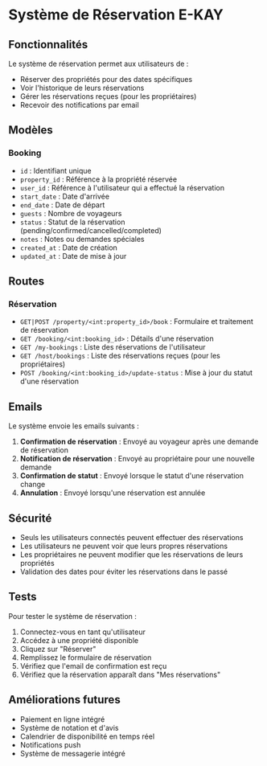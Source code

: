 # Système de Réservation E-KAY

## Fonctionnalités

Le système de réservation permet aux utilisateurs de :
- Réserver des propriétés pour des dates spécifiques
- Voir l'historique de leurs réservations
- Gérer les réservations reçues (pour les propriétaires)
- Recevoir des notifications par email

## Modèles

### Booking
- `id` : Identifiant unique
- `property_id` : Référence à la propriété réservée
- `user_id` : Référence à l'utilisateur qui a effectué la réservation
- `start_date` : Date d'arrivée
- `end_date` : Date de départ
- `guests` : Nombre de voyageurs
- `status` : Statut de la réservation (pending/confirmed/cancelled/completed)
- `notes` : Notes ou demandes spéciales
- `created_at` : Date de création
- `updated_at` : Date de mise à jour

## Routes

### Réservation
- `GET|POST /property/<int:property_id>/book` : Formulaire et traitement de réservation
- `GET /booking/<int:booking_id>` : Détails d'une réservation
- `GET /my-bookings` : Liste des réservations de l'utilisateur
- `GET /host/bookings` : Liste des réservations reçues (pour les propriétaires)
- `POST /booking/<int:booking_id>/update-status` : Mise à jour du statut d'une réservation

## Emails

Le système envoie les emails suivants :
1. **Confirmation de réservation** : Envoyé au voyageur après une demande de réservation
2. **Notification de réservation** : Envoyé au propriétaire pour une nouvelle demande
3. **Confirmation de statut** : Envoyé lorsque le statut d'une réservation change
4. **Annulation** : Envoyé lorsqu'une réservation est annulée

## Sécurité

- Seuls les utilisateurs connectés peuvent effectuer des réservations
- Les utilisateurs ne peuvent voir que leurs propres réservations
- Les propriétaires ne peuvent modifier que les réservations de leurs propriétés
- Validation des dates pour éviter les réservations dans le passé

## Tests

Pour tester le système de réservation :

1. Connectez-vous en tant qu'utilisateur
2. Accédez à une propriété disponible
3. Cliquez sur "Réserver"
4. Remplissez le formulaire de réservation
5. Vérifiez que l'email de confirmation est reçu
6. Vérifiez que la réservation apparaît dans "Mes réservations"

## Améliorations futures

- Paiement en ligne intégré
- Système de notation et d'avis
- Calendrier de disponibilité en temps réel
- Notifications push
- Système de messagerie intégré
